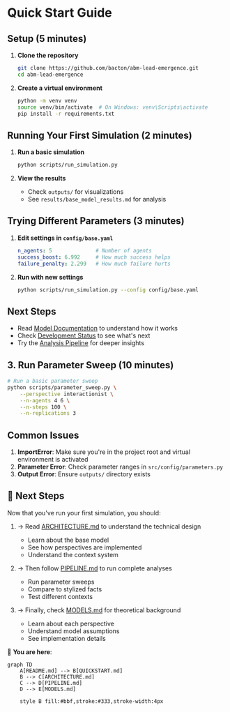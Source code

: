 # Quick Start Guide

## Setup (5 minutes)

1. **Clone the repository**
   ```bash
   git clone https://github.com/bacton/abm-lead-emergence.git
   cd abm-lead-emergence
   ```

2. **Create a virtual environment**
   ```bash
   python -m venv venv
   source venv/bin/activate  # On Windows: venv\Scripts\activate
   pip install -r requirements.txt
   ```

## Running Your First Simulation (2 minutes)

1. **Run a basic simulation**
   ```bash
   python scripts/run_simulation.py
   ```

2. **View the results**
   - Check `outputs/` for visualizations
   - See `results/base_model_results.md` for analysis

## Trying Different Parameters (3 minutes)

1. **Edit settings in `config/base.yaml`**
   ```yaml
   n_agents: 5              # Number of agents
   success_boost: 6.992     # How much success helps
   failure_penalty: 2.299   # How much failure hurts
   ```

2. **Run with new settings**
   ```bash
   python scripts/run_simulation.py --config config/base.yaml
   ```

## Next Steps

- Read [Model Documentation](MODELS.md) to understand how it works
- Check [Development Status](ROADMAP.md) to see what's next
- Try the [Analysis Pipeline](PIPELINE.md) for deeper insights

## 3. Run Parameter Sweep (10 minutes)
```bash
# Run a basic parameter sweep
python scripts/parameter_sweep.py \
    --perspective interactionist \
    --n-agents 4 6 \
    --n-steps 100 \
    --n-replications 3
```

## Common Issues

1. **ImportError**: Make sure you're in the project root and virtual environment is activated
2. **Parameter Error**: Check parameter ranges in `src/config/parameters.py`
3. **Output Error**: Ensure `outputs/` directory exists

## 🔄 Next Steps

Now that you've run your first simulation, you should:

1. → Read [ARCHITECTURE.md](ARCHITECTURE.md) to understand the technical design
   - Learn about the base model
   - See how perspectives are implemented
   - Understand the context system

2. → Then follow [PIPELINE.md](PIPELINE.md) to run complete analyses
   - Run parameter sweeps
   - Compare to stylized facts
   - Test different contexts

3. → Finally, check [MODELS.md](MODELS.md) for theoretical background
   - Learn about each perspective
   - Understand model assumptions
   - See implementation details

📍 **You are here**:
```mermaid
graph TD
    A[README.md] --> B[QUICKSTART.md]
    B --> C[ARCHITECTURE.md]
    C --> D[PIPELINE.md]
    D --> E[MODELS.md]
    
    style B fill:#bbf,stroke:#333,stroke-width:4px
``` 